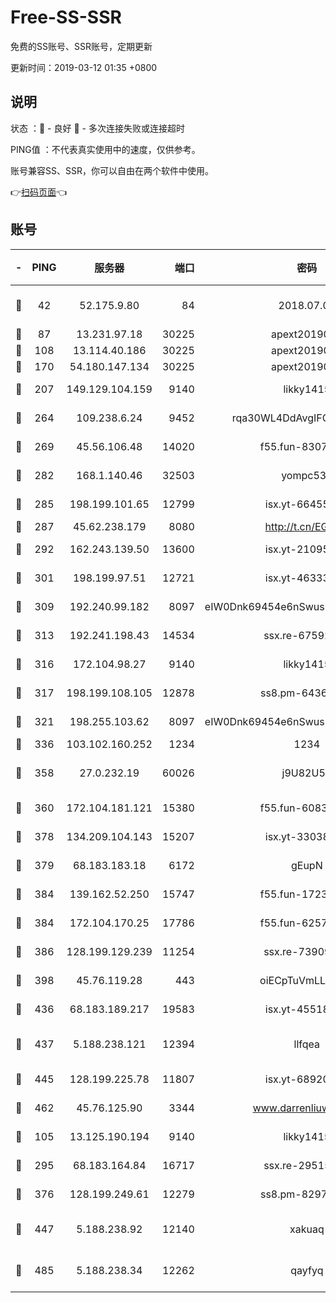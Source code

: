 # Free-SS-SSR

免费的SS账号、SSR账号，定期更新

更新时间：2019-03-12 01:35 +0800

## 说明

状态     ：🙂 - 良好 🙁 - 多次连接失败或连接超时

PING值   ：不代表真实使用中的速度，仅供参考。

账号兼容SS、SSR，你可以自由在两个软件中使用。

👉[扫码页面](https://liesauer.github.io/Free-SS-SSR/)👈

## 账号

|-|PING|服务器|端口|密码|加密方式|区域|
|:----:|:----:|:-----:|-----:|:----:|:----:|:----:|
|🙂|42|52.175.9.80|84|2018.07.07|chacha20-ietf-poly1305|HK|
|🙂|87|13.231.97.18|30225|apext2019006|chacha20|JP|
|🙂|108|13.114.40.186|30225|apext2019006|chacha20|JP|
|🙂|170|54.180.147.134|30225|apext2019006|chacha20|KR|
|🙂|207|149.129.104.159|9140|likky1415|aes-256-cfb|HK|
|🙂|264|109.238.6.24|9452|rqa30WL4DdAvgIFG6Fs3znzTa|aes-256-cfb|FR|
|🙂|269|45.56.106.48|14020|f55.fun-83074215|aes-256-cfb|US|
|🙂|282|168.1.140.46|32503|yompc535|aes-256-cfb|AU|
|🙂|285|198.199.101.65|12799|isx.yt-66455853|aes-256-cfb|US|
|🙂|287|45.62.238.179|8080|http://t.cn/EGJIyrl|rc4-md5|CA|
|🙂|292|162.243.139.50|13600|isx.yt-21095974|aes-256-cfb|US|
|🙂|301|198.199.97.51|12721|isx.yt-46333014|aes-256-cfb|US|
|🙂|309|192.240.99.182|8097|eIW0Dnk69454e6nSwuspv9DmS201tQ0D|aes-256-cfb|US|
|🙂|313|192.241.198.43|14534|ssx.re-67592284|aes-256-cfb|US|
|🙂|316|172.104.98.27|9140|likky1415|aes-256-cfb|JP|
|🙂|317|198.199.108.105|12878|ss8.pm-64367919|aes-256-cfb|US|
|🙂|321|198.255.103.62|8097|eIW0Dnk69454e6nSwuspv9DmS201tQ0D|aes-256-cfb|US|
|🙂|336|103.102.160.252|1234|1234|rc4-md5|JP|
|🙂|358|27.0.232.19|60026|j9U82U53|xchacha20-ietf-poly1305|HK|
|🙂|360|172.104.181.121|15380|f55.fun-60831273|aes-256-cfb|SG|
|🙂|378|134.209.104.143|15207|isx.yt-33038399|aes-256-cfb|SG|
|🙂|379|68.183.183.18|6172|gEupN|aes-256-cfb|SG|
|🙂|384|139.162.52.250|15747|f55.fun-17230136|aes-256-cfb|SG|
|🙂|384|172.104.170.25|17786|f55.fun-62574442|aes-256-cfb|SG|
|🙂|386|128.199.129.239|11254|ssx.re-73909730|aes-256-cfb|SG|
|🙂|398|45.76.119.28|443|oiECpTuVmLLxk4Ts|aes-256-cfb|AU|
|🙂|436|68.183.189.217|19583|isx.yt-45518424|aes-256-cfb|SG|
|🙂|437|5.188.238.121|12394|llfqea|chacha20-ietf-poly1305|BR|
|🙂|445|128.199.225.78|11807|isx.yt-68920390|aes-256-cfb|SG|
|🙂|462|45.76.125.90|3344|www.darrenliuwei.com|aes-256-cfb|AU|
|🙂|105|13.125.190.194|9140|likky1415|aes-256-cfb|KR|
|🙂|295|68.183.164.84|16717|ssx.re-29515291|aes-256-cfb|US|
|🙂|376|128.199.249.61|12279|ss8.pm-82976192|aes-256-cfb|SG|
|🙂|447|5.188.238.92|12140|xakuaq|chacha20-ietf-poly1305|BR|
|🙂|485|5.188.238.34|12262|qayfyq|chacha20-ietf-poly1305|BR|
